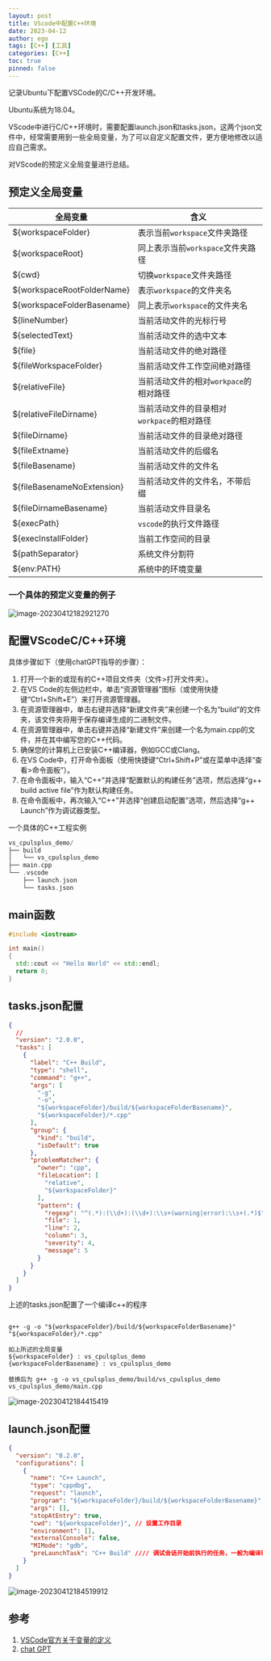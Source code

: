 ```yaml
---
layout: post
title: VScode中配置C++环境
date: 2023-04-12
author: ego
tags: [C++] [工具]
categories: [C++]
toc: true
pinned: false
---
```


记录Ubuntu下配置VSCode的C/C++开发环境。

Ubuntu系统为18.04。

VScode中进行C/C++环境时，需要配置launch.json和tasks.json，这两个json文件中，经常需要用到一些全局变量，为了可以自定义配置文件，更方便地修改以适应自己需求。

对VScode的预定义全局变量进行总结。

## 预定义全局变量

| 全局变量                   | 含义                                       |
| -------------------------- | ------------------------------------------ |
| ${workspaceFolder}         | 表示当前`workspace`文件夹路径              |
| ${workspaceRoot}           | 同上表示当前`workspace`文件夹路径          |
| ${cwd}                     | 切换`workspace`文件夹路径                  |
| ${workspaceRootFolderName} | 表示`workspace`的文件夹名                  |
| ${workspaceFolderBasename} | 同上表示`workspace`的文件夹名              |
| ${lineNumber}              | 当前活动文件的光标行号                     |
| ${selectedText}            | 当前活动文件的选中文本                     |
| ${file}                    | 当前活动文件的绝对路径                     |
| ${fileWorkspaceFolder}     | 当前活动文件工作空间绝对路径               |
| ${relativeFile}            | 当前活动文件的相对`workpace`的相对路径     |
| ${relativeFileDirname}     | 当前活动文件的目录相对`workpace`的相对路径 |
| ${fileDirname}             | 当前活动文件的目录绝对路径                 |
| ${fileExtname}             | 当前活动文件的后缀名                       |
| ${fileBasename}            | 当前活动文件的文件名                       |
| ${fileBasenameNoExtension} | 当前活动文件的文件名，不带后缀             |
| ${fileDirnameBasename}     | 当前活动文件目录名                         |
| ${execPath}                | `vscode`的执行文件路径                     |
| ${execInstallFolder}       | 当前工作空间的目录                         |
| ${pathSeparator}           | 系统文件分割符                             |
| ${env:PATH}                | 系统中的环境变量                           |

### 一个具体的预定义变量的例子

![image-20230412182921270](https://raw.githubusercontent.com/fgc346/image/main/img/image-20230412182921270.png)

## 配置VScodeC/C++环境
具体步骤如下（使用chatGPT指导的步骤）：
1. 打开一个新的或现有的C++项目文件夹（文件>打开文件夹）。
2. 在VS Code的左侧边栏中，单击“资源管理器”图标（或使用快捷键“Ctrl+Shift+E”）来打开资源管理器。
3. 在资源管理器中，单击右键并选择“新建文件夹”来创建一个名为“build”的文件夹，该文件夹将用于保存编译生成的二进制文件。
4. 在资源管理器中，单击右键并选择“新建文件”来创建一个名为main.cpp的文件，并在其中编写您的C++代码。
5. 确保您的计算机上已安装C++编译器，例如GCC或Clang。
6. 在VS Code中，打开命令面板（使用快捷键“Ctrl+Shift+P”或在菜单中选择“查看>命令面板”）。
7. 在命令面板中，输入“C++”并选择“配置默认的构建任务”选项，然后选择“g++ build active file”作为默认构建任务。
8. 在命令面板中，再次输入“C++”并选择“创建启动配置”选项，然后选择“g++ Launch”作为调试器类型。

一个具体的C++工程实例
```C++
vs_cpulsplus_demo/
├── build
│   └── vs_cpulsplus_demo
├── main.cpp
└── .vscode
    ├── launch.json
    └── tasks.json
```

## main函数
```C++
#include <iostream>

int main()
{
  std::cout << "Hello World" << std::endl;
  return 0;
}
```


## tasks.json配置
```Json
{
  //
  "version": "2.0.0",
  "tasks": [
    {
      "label": "C++ Build",
      "type": "shell",
      "command": "g++",
      "args": [
        "-g",
        "-o",
        "${workspaceFolder}/build/${workspaceFolderBasename}",
        "${workspaceFolder}/*.cpp"
      ],
      "group": {
        "kind": "build",
        "isDefault": true
      },
      "problemMatcher": {
        "owner": "cpp",
        "fileLocation": [
          "relative",
          "${workspaceFolder}"
        ],
        "pattern": {
          "regexp": "^(.*):(\\d+):(\\d+):\\s+(warning|error):\\s+(.*)$",
          "file": 1,
          "line": 2,
          "column": 3,
          "severity": 4,
          "message": 5
        }
      }
    }
  ]
}
```
上述的tasks.json配置了一个编译c++的程序
```

g++ -g -o "${workspaceFolder}/build/${workspaceFolderBasename}" "${workspaceFolder}/*.cpp"

如上所述的全局变量
${workspaceFolder} : vs_cpulsplus_demo
{workspaceFolderBasename} : vs_cpulsplus_demo

替换后为 g++ -g -o vs_cpulsplus_demo/build/vs_cpulsplus_demo vs_cpulsplus_demo/main.cpp
```

![image-20230412184415419](https://raw.githubusercontent.com/fgc346/image/main/img/image-20230412184415419.png)

## launch.json配置
```Json
{
  "version": "0.2.0",
  "configurations": [
    {
      "name": "C++ Launch", 
      "type": "cppdbg",
      "request": "launch",
      "program": "${workspaceFolder}/build/${workspaceFolderBasename}", //调试时候的可执行程序与工作目录的名称保持相同
      "args": [],
      "stopAtEntry": true,
      "cwd": "${workspaceFolder}", // 设置工作目录
      "environment": [],
      "externalConsole": false,
      "MIMode": "gdb",
      "preLaunchTask": "C++ Build" //// 调试会话开始前执行的任务，一般为编译程序, 因此，需要与tasks.json中的label标签保持一致
    }
  ]
}
```
![image-20230412184519912](https://raw.githubusercontent.com/fgc346/image/main/img/image-20230412184519912.png)

## 参考

1.  [VSCode官方关于变量的定义](hhttps://code.visualstudio.com/docs/editor/variables-reference)
2.  [chat GPT](https://chat.openai.com/chat)